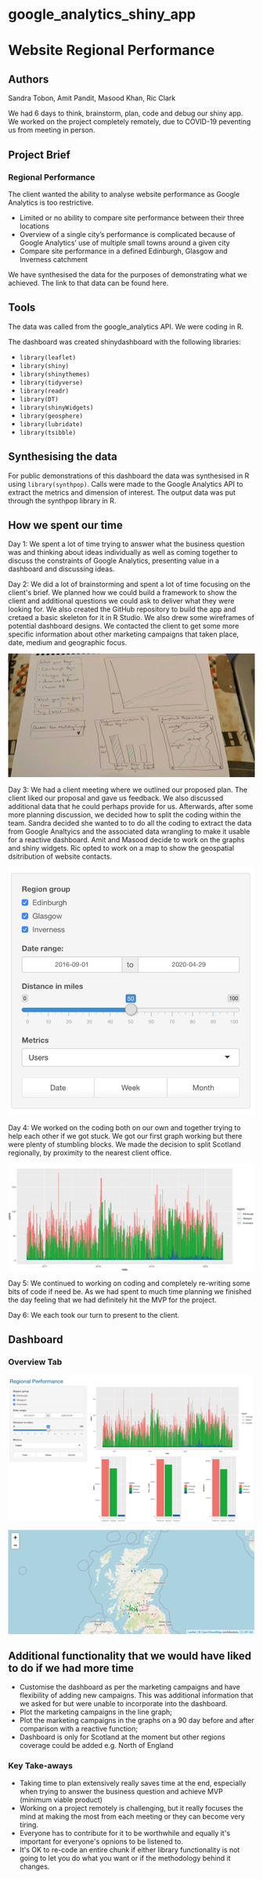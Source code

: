 # google_analytics_shiny_app

# Website Regional Performance

## Authors
Sandra Tobon, Amit Pandit, Masood Khan, Ric Clark

We had 6 days to think, brainstorm, plan, code and debug our shiny app. We worked on the project completely remotely, due to COVID-19 peventing us from meeting in person.

## Project Brief
### Regional Performance

The client wanted the ability to analyse website performance as Google Analytics is too restrictive.
- Limited or no ability to compare site performance between their three locations
- Overview of a single city’s performance is complicated because of Google Analytics’ use of multiple small towns around a given city
- Compare site performance in a defined Edinburgh, Glasgow and Inverness catchment

We have synthesised the data for the purposes of demonstrating what we achieved. The link to that data can be found here.

## Tools

The data was called from the google_analytics API. We were coding in R.

The dashboard was created shinydashboard with the following libraries: 
- `library(leaflet)`
- `library(shiny)`
- `library(shinythemes)`
- `library(tidyverse)`              
- `library(readr)`
- `library(DT)`
- `library(shinyWidgets)`
- `library(geosphere)`
- `library(lubridate)`
- `library(tsibble)`


## Synthesising the data
For public demonstrations of this dashboard the data was synthesised in R using `library(synthpop)`. 
Calls were made to the Google Analytics API to extract the metrics and dimension of interest. The output data was put through the synthpop library in R.

## How we spent our time
Day 1: We spent a lot of time trying to answer what the business question was and thinking about ideas individually as well as coming together to discuss the constraints of Google Analytics, presenting value in a dashboard and discussing ideas. 

Day 2: We did a lot of brainstorming and spent a lot of time focusing on the client's brief. We planned how we could build a framework to show the client and additional questions we could ask to deliver what they were looking for. We also created the GitHub repository to build the app and cretaed a basic skeleton for it in R Studio. We also drew some wireframes of potential dashboard designs. We contacted the client to get some more specific information about other marketing campaigns that taken place, date, medium and geographic focus.

![](/pictures/wire_frame_1.jpg)

Day 3: We had a client meeting where we outlined our proposed plan. The client liked our proposal and gave us feedback. We also discussed additional data that he could perhaps provide for us. Afterwards, after some more planning discussion, we decided how to split the coding within the team. Sandra decided she wanted to to do all the coding to extract the data from Google Analtyics and the associated data wrangling to make it usable for a reactive dashboard. Amit and Masood decide to work on the graphs and shiny widgets. Ric opted to work on a map to show the geospatial dsitribution of website contacts.

![](/pictures/widgets_1.png) 

Day 4: We worked on the coding both on our own and together trying to help each other if we got stuck. We got our first graph working but there were plenty of stumbling blocks. We made the decision to split Scotland regionally, by proximity to the nearest client office.

![](/pictures/performance_1.png)

Day 5: We continued to working on coding and completely re-writing some bits of code if need be. As we had spent to much time planning we finished the day feeling that we had definitely hit the MVP for the project.

Day 6: We each took our turn to present to the client.

## Dashboard
### Overview Tab

![](/pictures/dashboard_1.png)

![](/pictures/regional_hit_1.png)


## Additional functionality that we would have liked to do if we had more time
- Customise the dashboard as per the marketing campaigns and have flexibility of adding new campaigns. This was additional information that we asked for but were unable to incorporate into the dashboard. 
- Plot the marketing campaigns in the line graph; 
- Plot the marketing campaigns in the graphs on a 90 day before and after comparison with a reactive function; 
- Dashboard is only for Scotland at the moment but other regions coverage could be added e.g. North of England

### Key Take-aways

- Taking time to plan extensively really saves time at the end, especially when trying to answer the business question and achieve MVP (minimum viable product)
- Working on a project remotely is challenging, but it really focuses the mind at making the most from each meeting or they can become very tiring.
- Everyone has to contribute for it to be worthwhile and equally it's important for everyone's opnions to be listened to.
- It's OK to re-code an entire chunk if either library functionality is not going to let you do what you want or if the methodology behind it changes.